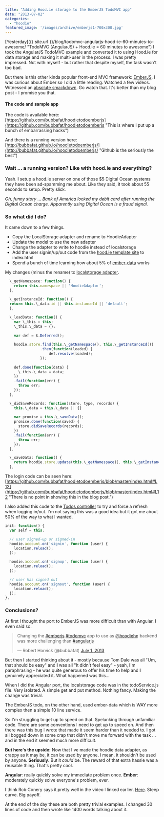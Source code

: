 ```yaml
---
title: "Adding Hood.ie storage to the EmberJS TodoMVC app"
date: "2013-07-02"
categories: 
  - "hoodie"
featured_image: '/images/archive/emberjs1-700x300.jpg'
---
```


[Yesterday]({{ site.url }}/blog/todomvc-angularjs-hood-ie-60-minutes-to-awesome/ "TodoMVC (AngularJS) + Hood.ie = 60 minutes to awesome") I took the AngularJS TodoMVC example and converted it to using Hood.ie for data storage and making it multi-user in the process. I was pretty impressed. Not with myself - but rather that despite myself, the task wasn't too bad.

But there is this other kinda popular front-end MVC framework: [EmberJS](http://emberjs.com/ "This is where EmberJS comes from"). I was curious about Ember so I did a little reading. Watched a few videos. Witnessed an [absolute smackdown](http://vimeo.com/68215606 "Set aside an hour to watch this. "). Go watch that. It's better than my blog post - I promise you that.

#### The code and sample app

The code is available here: [https://github.com/bubbafat/hoodietodoemberjs](https://github.com/bubbafat/hoodietodoemberjs "This is where I put up a bunch of embarrassing hacks")

And there is a running version here: [http://bubbafat.github.io/hoodietodoemberjs/](http://bubbafat.github.io/hoodietodoemberjs/ "Github is the seriously the best")

### Wait ... a running version? Like with hood.ie and everything?

Yeah. I setup a hood.ie server on one of those $5 Digital Ocean systems they have been ad-spamming me about. Like they said, it took about 55 seconds to setup. Pretty slick.

_Oh, funny story ... Bank of America locked my debit card after running the Digital Ocean charge. Apparently using Digital Ocean is a fraud signal._

### So what did I do?

It came down to a few things.

- Copy the LocalStorage adapter and rename to HoodieAdapter
- Update the model to use the new adapter
- Change the adapter to write to hoodie instead of localstorage
- Add the user signin/up/out code from the [hood.ie template site](http://192.241.199.15:6001/ "I put a hood.ie template site up too") to index.html
- Spend a bunch of time learning how about 5% of [ember-data](https://github.com/emberjs/data "Caution: Contents may have shifted during shipping.") works

My changes (minus the rename) to [localstorage adapter](https://github.com/rpflorence/ember-localstorage-adapter "Read this code.  It is better.").

```js
  \_getNamespace: function() {
    return this.namespace || 'HoodieAdaptor';
  },
  
  \_getInstanceId: function() {
  return this.\_data.id || this.instanceId || 'default';
  },

  \_loadData: function() {  
    var \_this = this;
    \_this.\_data = {};
  
    var def = $.Deferred();
  
    hoodie.store.find(this.\_getNamespace(), this.\_getInstanceId())
                .then(function(loaded) {
                    def.resolve(loaded);
                });
        
    def.done(function(data) { 
      \_this.\_data = data;
    })
    .fail(function(err) { 
      throw err; 
    });
  },

  \_didSaveRecords: function(store, type, records) {
    this.\_data = this.\_data || {}
  
    var promise = this.\_saveData();
    promise.done(function(saved) {
      store.didSaveRecords(records);
    })
	.fail(function(err) {
	  throw err;
	});
  },

  \_saveData: function() {
    return hoodie.store.update(this.\_getNamespace(), this.\_getInstanceId(), this.\_data).promise();
  },
```

The login code can be seen here: [https://github.com/bubbafat/hoodietodoemberjs/blob/master/index.html#L12](https://github.com/bubbafat/hoodietodoemberjs/blob/master/index.html#L12 "There is no point in showing this in the blog post.")

I also added this code to the [Todos controller](https://github.com/bubbafat/hoodietodoemberjs/blob/master/js/controllers/todos_controller.js#L60 "This was not really a good idea.") to try and force a refresh when logging in/out. I'm not saying this was a good idea but it got me about 50% of the way to what I wanted.

```js
init: function() {
  var self = this;

  // user signed-up or signed-in
  hoodie.account.on('signin', function (user) {
    location.reload();
  });

  hoodie.account.on('signup', function (user) {
    location.reload();
  });

  // user has signed out
  hoodie.account.on('signout', function (user) {
    location.reload();
  });
},
````

### Conclusions?

At first I thought the port to EmberJS was more difficult than with Angular. I even said so.

<blockquote class="twitter-tweet"><p>Changing the <a href="https://twitter.com/search?q=%23emberjs&amp;src=hash">#emberjs</a> <a href="https://twitter.com/search?q=%23todomvc&amp;src=hash">#todomvc</a> app to use as <a href="https://twitter.com/hoodiehq">@hoodiehq</a> backend was more challenging than <a href="https://twitter.com/search?q=%23angularjs&amp;src=hash">#angularjs</a></p>— Robert Horvick (@bubbafat) <a href="https://twitter.com/bubbafat/statuses/351789098563940353">July 1, 2013</a></blockquote>
<script async src="//platform.twitter.com/widgets.js" charset="utf-8"></script>

But then I started thinking about it - mostly because Tom Dale was all "Um, that should be easy" and I was all "It didn't feel easy" - yeah, I'm paraphrasing - he was quite generous to offer his time to help and I genuinely appreciated it. What happened was this...

When I did the Angular port, the localstorage code was in the todoService.js file. Very isolated. A simple get and put method. Nothing fancy. Making the change was trivial.

The EmberJS todo, on the other hand, used ember-data which is WAY more complex then a simple 10 line service.

So I'm struggling to get up to speed on that. Spelunking through unfamiliar code. There are some conventions I need to get up to speed on. And then there was this bug I wrote that made it seem harder than it needed to. I got all bogged down in some crap that didn't move me forward with the task ... and in the end it seemed much more difficult.

**But here's the upside:** Now that I've made the hoodie data adapter, as crappy as it may be, it can be used by anyone. I mean, it shouldn't be used by anyone. **Seriously**. But it _could_ be. The reward of that extra hassle was a reusable thing. That's pretty cool.

**Angular**: really quickly solve my immediate problem once. **Ember**: moderately quickly solve everyone's problem, ever.

I think Rob Conery says it pretty well in the video I linked earlier. [Here](http://vimeo.com/68215606#t=3303 "His soul has been crushed here."). Steep curve. Big payoff.

At the end of the day these are both pretty trivial examples. I changed 30 lines of code and then wrote like 1400 words talking about it.
